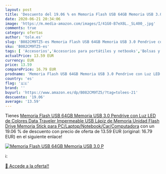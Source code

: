 ```yaml
---
layout: post
title: 'Descuento del 19.06 % en Memoria Flash USB 64GB Memoria USB 3.0 P'
date: 2020-06-21 20:34:06
image: 'https://m.media-amazon.com/images/I/41G0-B7eX8L._SL400_.jpg'
comments: true
category: ofertas
author: 'tole.es'
slug: 'B082CM9TZ5-es Memoria Flash USB 64GB Memoria USB 3.0 Pendrive con Luz...'
sku: 'B082CM9TZ5-es'
tags: [ 'Accesorios','Accesorios para portátiles y netbooks','Bolsas y fundas para portátiles y netbooks','Informática','Juegos y Accesorios para PC','Mochilas para portátiles y netbooks','Videojuegos','lápiz', ]
actualPrice: 13.59 EUR
currency: EUR
price: 13.59
comparePrice: 16.79 EUR
prodname: 'Memoria Flash USB 64GB Memoria USB 3.0 Pendrive con Luz LED de Colores Data Traveler Impermeable USB Lápiz de Memoria Unidad Flash Drive Memoria Stick para PC/Laptop/Notebook/Car/Computadora'
country: 'es'
flag: '🇪🇸'
brand: ''
buyurl: 'https://www.amazon.es/dp/B082CM9TZ5/?tag=tolees-21'
descuento: '19.06'
average: '13.59'
---
```


Tienes [Memoria Flash USB 64GB Memoria USB 3.0 Pendrive con Luz LED de Colores Data Traveler Impermeable USB Lápiz de Memoria Unidad Flash Drive Memoria Stick para PC/Laptop/Notebook/Car/Computadora](https://www.amazon.es/dp/B082CM9TZ5/?tag=tolees-21) con un 19.06 % de descuento con precio de oferta de 13.59 EUR (original: 16.79 EUR) en el siguiente enlace!

[![Memoria Flash USB 64GB Memoria USB 3.0 P](https://m.media-amazon.com/images/I/41G0-B7eX8L._SL400_.jpg)](https://www.amazon.es/dp/B082CM9TZ5/?tag=tolees-21)

ℹ️:


[🛒 Accede a la oferta!!](https://www.amazon.es/dp/B082CM9TZ5/?tag=tolees-21)
